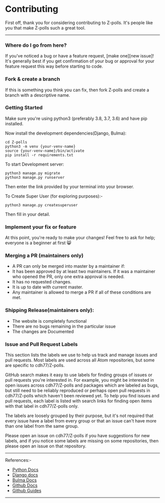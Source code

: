 # Contributing

First off, thank you for considering contributing to Z-polls. It's people
like you that make Z-polls such a great tool.

<hr>

### Where do I go from here?

If you've noticed a bug or have a feature request, [make one][new issue]! It's
generally best if you get confirmation of your bug or approval for your feature
request this way before starting to code.

### Fork & create a branch

If this is something you think you can fix, then fork Z-polls and create
a branch with a descriptive name.

### Getting Started

Make sure you're using python3 (preferably 3.8, 3.7, 3.6) and have pip installed.

Now install the development dependencies(Django, Bulma):

```
cd Z-polls
python3 -m venv {your-venv-name}
source {your-venv-name}/bin/activate
pip install -r requirements.txt
```

To start Development server:

```
python3 manage.py migrate
python3 manage.py runserver
```

Then enter the link provided by your terminal into your browser.

To Create Super User (for exploring purposes):-

```
python3 manage.py createsuperuser
```
Then fill in your detail.

### Implement your fix or feature

At this point, you're ready to make your changes! Feel free to ask for help; everyone is a beginner at first 😸

### Merging a PR (maintainers only)

* A PR can only be merged into master by a maintainer if:
* It has been approved by at least two maintainers. If it was a maintainer who opened the PR, only one extra approval is needed.
* It has no requested changes.
* It is up to date with current master.
* Any maintainer is allowed to merge a PR if all of these conditions are met.

### Shipping Release(maintainers only):

* The website is completely functional
* There are no bugs remaining in the particular issue
* The changes are Documented

### Issue and Pull Request Labels
This section lists the labels we use to help us track and manage issues and pull requests. Most labels are used across all Atom repositories, but some are specific to cdh77/Z-polls.

GitHub search makes it easy to use labels for finding groups of issues or pull requests you're interested in. For example, you might be interested in open issues across cdh77/Z-polls and packages which are labeled as bugs, but still need to be reliably reproduced or perhaps open pull requests in cdh77/Z-polls which haven't been reviewed yet. To help you find issues and pull requests, each label is listed with search links for finding open items with that label in cdh77/Z-polls only.

The labels are loosely grouped by their purpose, but it's not required that every issue have a label from every group or that an issue can't have more than one label from the same group.

Please open an issue on cdh77/Z-polls if you have suggestions for new labels, and if you notice some labels are missing on some repositories, then please open an issue on that repository.

<hr>

References:-
* [Python Docs](https://docs.python.org/)
* [Django docs](https://docs.djangoproject.com/en/)
* [Bulma Docs](https://bulma.io/documentation/)
* [Github Docs](https://docs.github.com/en)
* [Github Guides](https://guides.github.com/en)

<hr>

